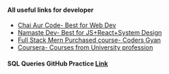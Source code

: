 #### All useful links for developer

- [Chai Aur Code- Best for Web Dev](https://courses.chaicode.com/learn)
- [Namaste Dev- Best for JS+React+System Design](https://namastedev.com/learn)
- [Full Stack Mern Purchased course- Coders Gyan](https://learn.codersgyan.com/course/mern/start)
- [Coursera- Courses from University profession](https://www.coursera.org/)



#### SQL Queries GitHub Practice [Link](https://github.com/sonupachauri/sql/edit/main/README.md)
